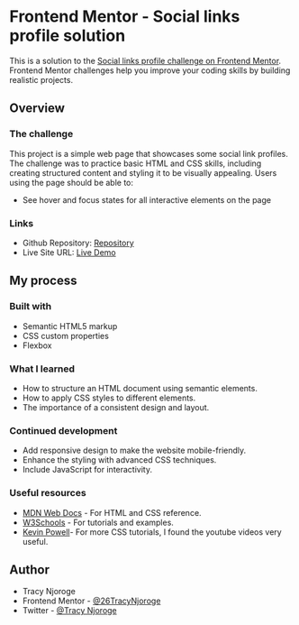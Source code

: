 # Frontend Mentor - Social links profile solution

This is a solution to the [Social links profile challenge on Frontend Mentor](https://www.frontendmentor.io/challenges/social-links-profile-UG32l9m6dQ). Frontend Mentor challenges help you improve your coding skills by building realistic projects. 

## Overview

### The challenge

This project is a simple web page that showcases some social link profiles. The challenge was to practice basic HTML and CSS skills, including creating structured content and styling it to be visually appealing.
Users using the page should be able to:

- See hover and focus states for all interactive elements on the page


### Links

- Github Repository: [Repository](https://github.com/26TracyNjoroge/Frontend-Mentor/tree/main/social-links-profile)
- Live Site URL: [Live Demo](https://frontend-mentor-social-links-profile-seven-xi.vercel.app/)

## My process

### Built with

- Semantic HTML5 markup
- CSS custom properties
- Flexbox

### What I learned

- How to structure an HTML document using semantic elements.
- How to apply CSS styles to different elements.
- The importance of a consistent design and layout.

### Continued development

- Add responsive design to make the website mobile-friendly.
- Enhance the styling with advanced CSS techniques.
- Include JavaScript for interactivity.

### Useful resources

- [MDN Web Docs](https://developer.mozilla.org/en-US/) - For HTML and CSS reference.
- [W3Schools](https://www.w3schools.com/) - For tutorials and examples.
- [Kevin Powell](https://www.youtube.com/results?search_query=kevin+powell)- For more CSS tutorials, I found the youtube videos very useful.

## Author

- Tracy Njoroge
- Frontend Mentor - [@26TracyNjoroge](https://www.frontendmentor.io/profile/26TracyNjoroge)
- Twitter - [@Tracy Njoroge](https://x.com/TracyNjoro90134)



